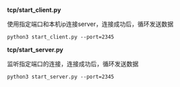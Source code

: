 
**tcp/start_client.py**

使用指定端口和本机ip连接server，连接成功后，循环发送数据

```
python3 start_client.py --port=2345
```

**tcp/start_server.py**

监听指定端口的连接，连接成功后，循环发送数据

```
python3 start_server.py --port=2345
```